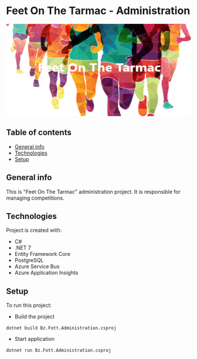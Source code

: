 # Feet On The Tarmac - Administration
![Project logo](./docs/fott-logo.png)

## Table of contents
* [General info](#general-info)
* [Technologies](#technologies)
* [Setup](#setup)

## General info
This is "Feet On The Tarmac" administration project. It is responsible for managing competitions.
	
## Technologies
Project is created with:
* C#
* .NET 7
* Entity Framework Core
* PostgreSQL
* Azure Service Bus
* Azure Application Insights

## Setup
To run this project:
* Build the project

```
dotnet build Bz.Fott.Administration.csproj
```

* Start application

```
dotnet run Bz.Fott.Administration.csproj
```
